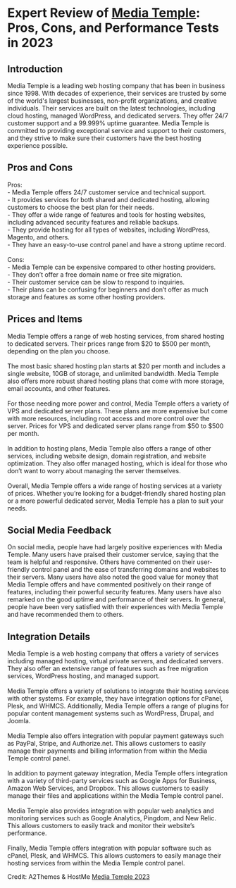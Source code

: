 <h1>Expert Review of <a href="https://a2themes.com/media-temple-reviews">Media Temple</a>: Pros, Cons, and Performance Tests in 2023</h1>
<h2>Introduction</h2>
Media Temple is a leading web hosting company that has been in business since 1998. With decades of experience, their services are trusted by some of the world's largest businesses, non-profit organizations, and creative individuals. Their services are built on the latest technologies, including cloud hosting, managed WordPress, and dedicated servers. They offer 24/7 customer support and a 99.999% uptime guarantee. Media Temple is committed to providing exceptional service and support to their customers, and they strive to make sure their customers have the best hosting experience possible.
<h2>Pros and Cons</h2>
Pros: <br>- Media Temple offers 24/7 customer service and technical support.<br>- It provides services for both shared and dedicated hosting, allowing customers to choose the best plan for their needs.<br>- They offer a wide range of features and tools for hosting websites, including advanced security features and reliable backups.<br>- They provide hosting for all types of websites, including WordPress, Magento, and others.<br>- They have an easy-to-use control panel and have a strong uptime record.<br><br>Cons: <br>- Media Temple can be expensive compared to other hosting providers.<br>- They don’t offer a free domain name or free site migration.<br>- Their customer service can be slow to respond to inquiries.<br>- Their plans can be confusing for beginners and don’t offer as much storage and features as some other hosting providers.
<h2>Prices and Items</h2>
Media Temple offers a range of web hosting services, from shared hosting to dedicated servers. Their prices range from $20 to $500 per month, depending on the plan you choose.<br><br>The most basic shared hosting plan starts at $20 per month and includes a single website, 10GB of storage, and unlimited bandwidth. Media Temple also offers more robust shared hosting plans that come with more storage, email accounts, and other features.<br><br>For those needing more power and control, Media Temple offers a variety of VPS and dedicated server plans. These plans are more expensive but come with more resources, including root access and more control over the server. Prices for VPS and dedicated server plans range from $50 to $500 per month.<br><br>In addition to hosting plans, Media Temple also offers a range of other services, including website design, domain registration, and website optimization. They also offer managed hosting, which is ideal for those who don’t want to worry about managing the server themselves.<br><br>Overall, Media Temple offers a wide range of hosting services at a variety of prices. Whether you’re looking for a budget-friendly shared hosting plan or a more powerful dedicated server, Media Temple has a plan to suit your needs.
<h2>Social Media Feedback</h2>
On social media, people have had largely positive experiences with Media Temple. Many users have praised their customer service, saying that the team is helpful and responsive. Others have commented on their user-friendly control panel and the ease of transferring domains and websites to their servers. Many users have also noted the good value for money that Media Temple offers and have commented positively on their range of features, including their powerful security features. Many users have also remarked on the good uptime and performance of their servers. In general, people have been very satisfied with their experiences with Media Temple and have recommended them to others.
<h2>Integration Details</h2>
Media Temple is a web hosting company that offers a variety of services including managed hosting, virtual private servers, and dedicated servers. They also offer an extensive range of features such as free migration services, WordPress hosting, and managed support.<br><br>Media Temple offers a variety of solutions to integrate their hosting services with other systems. For example, they have integration options for cPanel, Plesk, and WHMCS. Additionally, Media Temple offers a range of plugins for popular content management systems such as WordPress, Drupal, and Joomla.<br><br>Media Temple also offers integration with popular payment gateways such as PayPal, Stripe, and Authorize.net. This allows customers to easily manage their payments and billing information from within the Media Temple control panel.<br><br>In addition to payment gateway integration, Media Temple offers integration with a variety of third-party services such as Google Apps for Business, Amazon Web Services, and Dropbox. This allows customers to easily manage their files and applications within the Media Temple control panel.<br><br>Media Temple also provides integration with popular web analytics and monitoring services such as Google Analytics, Pingdom, and New Relic. This allows customers to easily track and monitor their website’s performance.<br><br>Finally, Media Temple offers integration with popular software such as cPanel, Plesk, and WHMCS. This allows customers to easily manage their hosting services from within the Media Temple control panel.
<p>Credit: A2Themes & HostMe <a href="https://a2themes.com/media-temple-reviews">Media Temple 2023</a></p>
